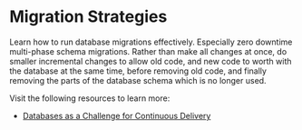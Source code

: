 # Migration Strategies

Learn how to run database migrations effectively. Especially zero downtime multi-phase schema migrations. Rather than make all changes at once, do smaller incremental changes to allow old code, and new code to worth with the database at the same time, before removing old code, and finally removing the parts of the database schema which is no longer used.

Visit the following resources to learn more:

- [Databases as a Challenge for Continuous Delivery](https://phauer.com/2015/databases-challenge-continuous-delivery/)

